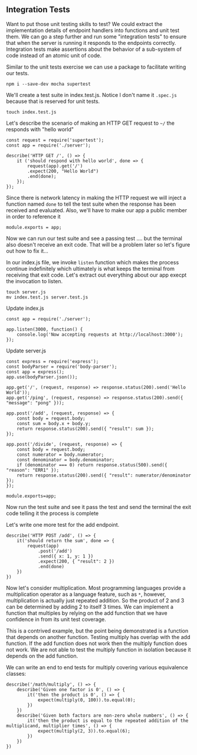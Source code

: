 ## Integration Tests

Want to put those unit testing skills to test? We could extract the implementation details of endpoint handlers into functions and unit test them.
We can go a step further and run some "integration tests" to ensure that when the server is running it responds to the endpoints correctly. Integration tests make assertions about the behavior of a sub-system of code instead of an atomic unit of code.

Similar to the unit tests exercise we can use a package to facilitate writing our tests.

```
npm i --save-dev mocha supertest
```

We'll create a test suite in index.test.js. Notice I don't name it `.spec.js` because that is reserved for unit tests.

```
touch index.test.js
```

Let's describe the scenario of making an HTTP GET request to `~/` the responds with "hello world"

```
const request = require('supertest');
const app = require('./server');

describe('HTTP GET /', () => {
    it ('should respond with hello world', done => {
        request(app).get('/')
        .expect(200, "Hello World")
        .end(done);
    });
});
```

Since there is network latency in making the HTTP request we will inject a function named `done` to tell the test suite when the response has been received and evaluated. Also, we'll have to make our app a public member in order to reference it

```
module.exports = app;
```

Now we can run our test suite and see a passing test .... but the terminal also doesn't receive an exit code. That will be a problem later so let's figure out how to fix it...

In our index.js file, we invoke `listen` function which makes the process continue indefinitely which ultimately is what keeps the terminal from receiving that exit code. Let's extract out everything about our app execpt the invocation to listen.

```
touch server.js
mv index.test.js server.test.js
```

Update index.js

```
const app = require('./server');

app.listen(3000, function() {
    console.log('Now accepting requests at http://localhost:3000');
});
```

Update server.js

```
const express = require('express');
const bodyParser = require('body-parser');
const app = express();
app.use(bodyParser.json());

app.get('/', (request, response) => response.status(200).send('Hello World'));
app.get('/ping', (request, response) => response.status(200).send({ "message": "pong" }));

app.post('/add', (request, response) => {
    const body = request.body;
    const sum = body.x + body.y;
    return response.status(200).send({ "result": sum });
});

app.post('/divide', (request, response) => {
    const body = request.body;
    const numerator = body.numerator;
    const denominator = body.denominator;
    if (denominator === 0) return response.status(500).send({ "reason": "ERR1" });
    return response.status(200).send({ "result": numerator/denominator });
});

module.exports=app;
```

Now run the test suite and see it pass the test and send the terminal the exit code telling it the process is complete

Let's write one more test for the add endpoint.

```
describe('HTTP POST /add', () => {
    it('should return the sum', done => {
        request(app)
            .post('/add')
            .send({ x: 1, y: 1 })
            .expect(200, { "result": 2 })
            .end(done)
    })
})
```

Now let's consider multiplication. Most programming languages provide a multiplication operator as a language feature, such as `*`, however, multiplication is actually just repeated addition. So the product of 2 and 3 can be determined by adding 2 to itself 3 times. We can implement a function that multiples by relying on the add function that we have confidence in from its unit test coverage.

This is a contrived example, but the point being demonstrated is a function that depends on another function. Testing multiply has overlap with the add function. If the add function does not work then the multiply function does not work. We are not able to test the multiply function in isolation because it depends on the add function.

We can write an end to end tests for multiply covering various equivalence classes:

```
describe('/math/multiply', () => {
    describe('Given one factor is 0', () => {
        it('then the product is 0', () => {
            expect(multiply(0, 100)).to.equal(0);
        })
    })
    describe('Given both factors are non-zero whole numbers', () => {
        it('then the product is equal to the repeated addition of the multiplicand, multiplier times', () => {
            expect(multiply(2, 3)).to.equal(6);
        })
    })
})
```
